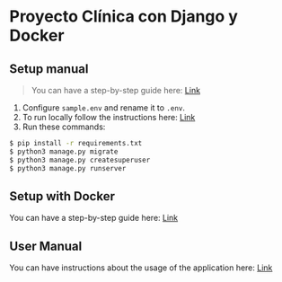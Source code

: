 # Proyecto Clínica con Django y Docker

## Setup manual

> You can have a step-by-step guide here: [Link](https://github.com/kaniehuest/proyecto-django/blob/master/manual-instalaci%C3%B3n/Manual%20de%20instalaci%C3%B3n%20en%20Windows%20de%20forma%20manual.pdf)

1. Configure `sample.env` and rename it to `.env`.
2. To run locally follow the instructions here: [Link](https://github.com/kaniehuest/proyecto-django/blob/master/clinica/settings.py#L92)
3. Run these commands:

```bash
$ pip install -r requirements.txt
$ python3 manage.py migrate
$ python3 manage.py createsuperuser
$ python3 manage.py runserver
```

## Setup with Docker

You can have a step-by-step guide here: [Link](https://github.com/kaniehuest/proyecto-django/blob/master/manual-instalaci%C3%B3n/Manual%20de%20instalaci%C3%B3n%20en%20Windows%20con%20Docker.pdf)

## User Manual

You can have instructions about the usage of the application here: [Link](https://github.com/kaniehuest/proyecto-django/blob/master/manual-usuario/Manual%20de%20usuario.pdf)